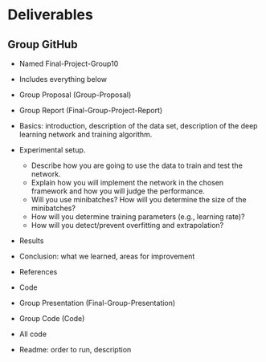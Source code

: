 # Deliverables

## Group GitHub
* Named Final-Project-Group10
* Includes everything below

* Group Proposal (Group-Proposal)

* Group Report (Final-Group-Project-Report)
 * Basics:  introduction, description of the data set, description of the deep learning network and training algorithm. 
 * Experimental setup. 
   * Describe how you are going to use the data to train and test the network. 
   * Explain how you will implement the network in the chosen framework and how you will judge the performance. 
   * Will you use minibatches? How will you determine the size of the minibatches? 
   * How will you determine training parameters (e.g., learning rate)? 
   * How will you detect/prevent overfitting and extrapolation?
 * Results
 * Conclusion:  what we learned, areas for improvement
 * References
 * Code

* Group Presentation (Final-Group-Presentation)

* Group Code (Code)
 * All code
 * Readme:  order to run, description
